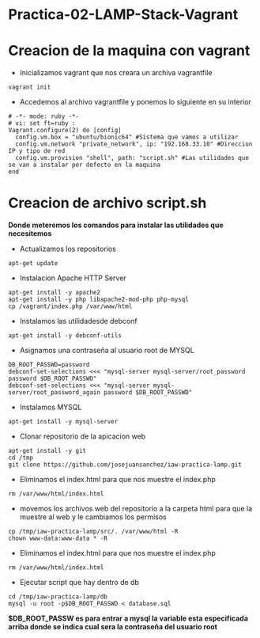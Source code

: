 # Practica-02-LAMP-Stack-Vagrant
# Creacion de la maquina con vagrant
 - Inicializamos vagrant que nos creara un archiva vagrantfile
 ```
 vagrant init
 ```
- Accedemos al archivo vagrantfile y ponemos lo siguiente en su interior
```
# -*- mode: ruby -*-
# vi: set ft=ruby :
Vagrant.configure(2) do |config|
  config.vm.box = "ubuntu/bionic64" #Sistema que vamos a utilizar
  config.vm.network "private_network", ip: "192.168.33.10" #Direccion IP y tipo de red
  config.vm.provision "shell", path: "script.sh" #Las utilidades que se van a instalar por defecto en la maquina     
end
```
# Creacion de archivo script.sh 
 **Donde meteremos los comandos para instalar las utilidades que necesitemos**

- Actualizamos los repositorios
```
apt-get update
```
- Instalacion Apache HTTP Server
```
apt-get install -y apache2
apt-get install -y php libapache2-mod-php php-mysql
cp /vagrant/index.php /var/www/html

```

- Instalamos las utilidadesde debconf
```
apt-get install -y debconf-utils
```
- Asignamos una contraseña al usuario root de MYSQL
```
DB_ROOT_PASSWD=password
debconf-set-selections <<< "mysql-server mysql-server/root_password password $DB_ROOT_PASSWD"
debconf-set-selections <<< "mysql-server mysql-server/root_password_again password $DB_ROOT_PASSWD"
```

- Instalamos MYSQL
```
apt-get install -y mysql-server
```
- Clonar repositorio de la apicacion web
```
apt-get install -y git
cd /tmp
git clone https://github.com/josejuansanchez/iaw-practica-lamp.git
```
- Eliminamos el index.html para que nos muestre el index.php
```
rm /var/www/html/index.html 
```
- movemos los archivos web del repositorio a la carpeta html para que la muestre al web y le cambiamos los permisos
```
cp /tmp/iaw-practica-lamp/src/. /var/www/html -R 
chown www-data:www-data * -R
```
- Eliminamos el index.html para que nos muestre el index.php
```
rm /var/www/html/index.html 
```
- Ejecutar script que hay dentro de db
```
cd /tmp/iaw-practica-lamp/db
mysql -u root -p$DB_ROOT_PASSWD < database.sql 
```
**$DB_ROOT_PASSW es para entrar a mysql la variable esta especificada arriba donde se indica cual sera la contraseña del usuario root**
